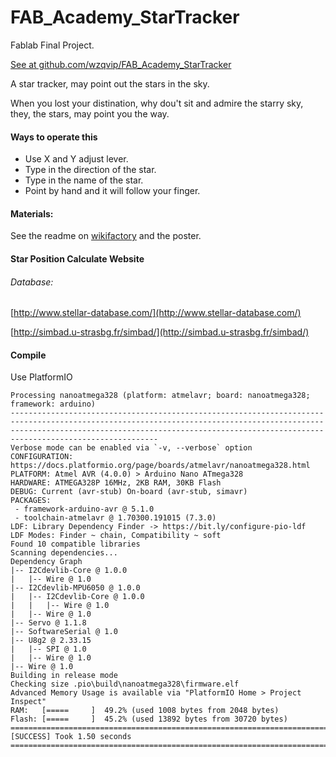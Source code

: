 # FAB_Academy_StarTracker

 Fablab Final Project.

[See at github.com/wzqvip/FAB_Academy_StarTracker](https://github.com/wzqvip/FAB_Academy_StarTracker "Code")

A star tracker, may point out the stars in the sky.

When you lost your distination, why dou't sit and admire the starry sky, they, the stars, may point you the way.

#### Ways to operate this

* Use X and Y adjust lever.
* Type in the direction of the star.
* Type in the name of the star.
* Point by hand and it will follow your finger.

#### Materials:

See the readme on [wikifactory](https://wikifactory.com/+fablabo/shanghai-tech-fablab-2022) and the poster.

#### Star Position Calculate Website

###### Database:

[http://www.stellar-database.com/](http://www.stellar-database.com/)

[http://simbad.u-strasbg.fr/simbad/](http://simbad.u-strasbg.fr/simbad/)



#### Compile

Use PlatformIO

```
Processing nanoatmega328 (platform: atmelavr; board: nanoatmega328; framework: arduino)
---------------------------------------------------------------------------------------------------------------------------------------------------------------------------------------------------------------------------------------------------
Verbose mode can be enabled via `-v, --verbose` option
CONFIGURATION: https://docs.platformio.org/page/boards/atmelavr/nanoatmega328.html
PLATFORM: Atmel AVR (4.0.0) > Arduino Nano ATmega328
HARDWARE: ATMEGA328P 16MHz, 2KB RAM, 30KB Flash
DEBUG: Current (avr-stub) On-board (avr-stub, simavr)
PACKAGES:
 - framework-arduino-avr @ 5.1.0
 - toolchain-atmelavr @ 1.70300.191015 (7.3.0)
LDF: Library Dependency Finder -> https://bit.ly/configure-pio-ldf
LDF Modes: Finder ~ chain, Compatibility ~ soft
Found 10 compatible libraries
Scanning dependencies...
Dependency Graph
|-- I2Cdevlib-Core @ 1.0.0
|   |-- Wire @ 1.0
|-- I2Cdevlib-MPU6050 @ 1.0.0
|   |-- I2Cdevlib-Core @ 1.0.0
|   |   |-- Wire @ 1.0
|   |-- Wire @ 1.0
|-- Servo @ 1.1.8
|-- SoftwareSerial @ 1.0
|-- U8g2 @ 2.33.15
|   |-- SPI @ 1.0
|   |-- Wire @ 1.0
|-- Wire @ 1.0
Building in release mode
Checking size .pio\build\nanoatmega328\firmware.elf
Advanced Memory Usage is available via "PlatformIO Home > Project Inspect"
RAM:   [=====     ]  49.2% (used 1008 bytes from 2048 bytes)
Flash: [=====     ]  45.2% (used 13892 bytes from 30720 bytes)
=========================================================================================================== [SUCCESS] Took 1.50 seconds ===========================================================================================================
```
